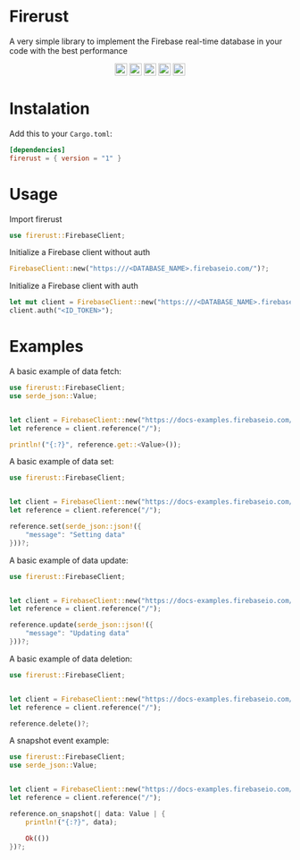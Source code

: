 # Firerust

A very simple library to implement the Firebase real-time database in your code with the best performance

<p>
    <center>
        <a href="https://crates.io/crates/firerust"><img src="https://img.shields.io/crates/v/firerust.svg" height=22></a>
        <a href="https://github.com/danieldimbarre/Firerust/blob/main/LICENSE"><img src="https://img.shields.io/github/license/danieldimbarre/firerust.svg" height=22></a>
        <a href="https://github.com/danieldimbare/firerust"><img src="https://img.shields.io/github/downloads/danieldimbarre/firerust/total.svg" height=22></a> 
        <a href="https://github.com/danieldimbarre/Firerust/issues"><img src="https://img.shields.io/github/issues/danieldimbarre/firerust.svg" height=22></a>
        <a href="https://github.com/danieldimbarre/Firerust/pulls"><img src="https://img.shields.io/github/issues-pr/danieldimbarre/firerust.svg" height=22></a> 
    </center>
</p>

# Instalation
Add this to your `Cargo.toml`:
```toml
[dependencies]
firerust = { version = "1" }
```

# Usage
Import firerust
```rust 
use firerust::FirebaseClient;
```

Initialize a Firebase client without auth
```rust
FirebaseClient::new("https:///<DATABASE_NAME>.firebaseio.com/")?;
```

Initialize a Firebase client with auth
```rust
let mut client = FirebaseClient::new("https:///<DATABASE_NAME>.firebaseio.com/")?;
client.auth("<ID_TOKEN>");
```

# Examples

A basic example of data fetch:
```rust
use firerust::FirebaseClient;
use serde_json::Value;


let client = FirebaseClient::new("https://docs-examples.firebaseio.com/")?;
let reference = client.reference("/");

println!("{:?}", reference.get::<Value>());
```

A basic example of data set:
```rust
use firerust::FirebaseClient;


let client = FirebaseClient::new("https://docs-examples.firebaseio.com/")?;
let reference = client.reference("/");

reference.set(serde_json::json!({
    "message": "Setting data"
}))?;
```

A basic example of data update:
```rust
use firerust::FirebaseClient;


let client = FirebaseClient::new("https://docs-examples.firebaseio.com/")?;
let reference = client.reference("/");

reference.update(serde_json::json!({
    "message": "Updating data"
}))?;
```

A basic example of data deletion:
```rust
use firerust::FirebaseClient;


let client = FirebaseClient::new("https://docs-examples.firebaseio.com/")?;
let reference = client.reference("/");

reference.delete()?;
```

A snapshot event example:
```rust
use firerust::FirebaseClient;
use serde_json::Value;


let client = FirebaseClient::new("https://docs-examples.firebaseio.com/")?;
let reference = client.reference("/");

reference.on_snapshot(| data: Value | {
    println!("{:?}", data);

    Ok(())
})?;
```